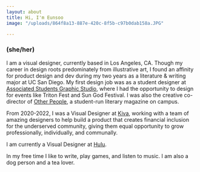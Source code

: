 ```yaml
---
layout: about
title: Hi, I'm Eunsoo
image: "/uploads/864f8a13-887e-420c-8f5b-c97b0dab158a.JPG"

---
```

### (she/her)

I am a visual designer, currently based in Los Angeles, CA. Though my career in design roots predominately from illustrative art, I found an affinity for product design and dev during my two years as a literature & writing major at UC San Diego. My first design job was as a student designer at [Associated Students Graphic Studio](https://asgraphicstudio.ucsd.edu "AS Graphic Studio"), where I had the opportunity to design for events like Triton Fest and Sun God Festival. I was also the creative co-director of [Other People](https://otherpeoplesd.com "Other People"), a student-run literary magazine on campus.

From 2020-2022, I was a Visual Designer at [Kiva](Kiva.org "https://kiva.org"), working with a team of amazing designers to help build a product that creates financial inclusion for the underserved community, giving them equal opportunity to grow professionally, individually, and communally.

I am currently a Visual Designer at [Hulu](https://hulu.com "Hulu").

In my free time I like to write, play games, and listen to music. I am also a dog person and a tea lover.